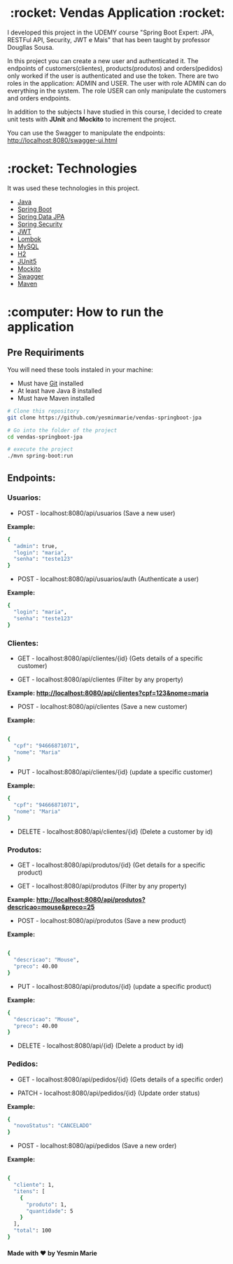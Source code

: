 <h1 align="center">:rocket: Vendas Application :rocket:</h1>

<p>I developed this project in the UDEMY course 
"Spring Boot Expert: JPA, RESTFul API, Security, JWT e Mais" 
that has been taught by professor Dougllas Sousa. </p>

<p>In this project you can create a new user and authenticated it. 
The endpoints of customers(clientes), products(produtos) 
and orders(pedidos) only worked if the user is authenticated 
and use the token. There are two roles in the application: 
ADMIN and USER. The user with role ADMIN can do everything 
in the system. The role USER can only manipulate the customers 
and orders endpoints.</p>

<p>In addition to the subjects I have studied in this course, I decided to 
create unit tests with <strong>JUnit</strong> and <strong>Mockito</strong> to increment the project.</p>

<p>You can use the Swagger to manipulate the endpoints:
<a href = "http://localhost:8080/swagger-ui.html">
http://localhost:8080/swagger-ui.html</a> </p>

<h1 id="technologies">:rocket: Technologies</h1>

<p>It was used these technologies in this project.</p>

- [Java](https://www.oracle.com/java/)
- [Spring Boot](https://spring.io/projects/spring-boot)
- [Spring Data JPA](https://spring.io/projects/spring-data-jpa)
- [Spring Security](https://spring.io/projects/spring-security)
- [JWT](https://jwt.io)
- [Lombok](https://projectlombok.org/)
- [MySQL](https://www.mysql.com/)
- [H2](https://www.h2database.com/html/main.html)
- [JUnit5](https://junit.org/junit5/docs/current/user-guide/)
- [Mockito](https://site.mockito.org/)
- [Swagger](https://swagger.io/)
- [Maven](https://maven.apache.org/)

<h1 id="how-to-run">:computer: How to run the application</h1>

<h2>Pre Requiriments</h2>

<p>You will need these tools instaled in your machine:</p>

- Must have [Git](https://git-scm.com/ "Git") installed
- At least have Java 8 installed
- Must have Maven installed

```bash
# Clone this repository
git clone https://github.com/yesminmarie/vendas-springboot-jpa

# Go into the folder of the project
cd vendas-springboot-jpa

# execute the project
./mvn spring-boot:run
```
<h2> Endpoints: </h2>

<h3> Usuarios: </h3>

- POST - localhost:8080/api/usuarios (Save a new user)

<p><strong>Example:</strong></p>

```bash
{
  "admin": true,
  "login": "maria",
  "senha": "teste123"
}

```

- POST - localhost:8080/api/usuarios/auth (Authenticate a user)

<p><strong>Example:</strong></p>

```bash
{
  "login": "maria",
  "senha": "teste123"
}

```

<h3> Clientes: </h3>

- GET - localhost:8080/api/clientes/{id} (Gets details of a specific customer)

- GET - localhost:8080/api/clientes (Filter by any property)
<p><strong> Example: <a href = "http://localhost:8080/api/clientes?cpf=123&nome=maria">
http://localhost:8080/api/clientes?cpf=123&nome=maria </a> </strong></p>

- POST - localhost:8080/api/clientes (Save a new customer)
<p><strong>Example:</strong></p>

```bash

{
  "cpf": "94666871071",
  "nome": "Maria"
}

```

- PUT - localhost:8080/api/clientes/{id} (update a specific customer)
<p><strong>Example:</strong></p>

```bash
{
  "cpf": "94666871071",
  "nome": "Maria"
}
```
- DELETE - localhost:8080/api/clientes/{id} (Delete a customer by id)

<h3> Produtos: </h3>

- GET - localhost:8080/api/produtos/{id} (Get details for a specific product)

- GET - localhost:8080/api/produtos (Filter by any property)
<p><strong> Example: <a href = "http://localhost:8080/api/produtos?descricao=mouse&preco=25">
http://localhost:8080/api/produtos?descricao=mouse&preco=25 </a></strong></p>

- POST - localhost:8080/api/produtos (Save a new product)
<p><strong>Example:</strong></p>

```bash

{
  "descricao": "Mouse",
  "preco": 40.00
}

```

- PUT - localhost:8080/api/produtos/{id} (update a specific product)

<p><strong>Example:</strong></p>

```bash
{
  "descricao": "Mouse",
  "preco": 40.00
}
```
- DELETE - localhost:8080/api/{id} (Delete a product by id)

<h3> Pedidos: </h3>

- GET - localhost:8080/api/pedidos/{id} (Gets details of a specific order)

- PATCH - localhost:8080/api/pedidos/{id} (Update order status)

<p><strong>Example:</strong></p>

```bash
{
  "novoStatus": "CANCELADO"
}
```

- POST - localhost:8080/api/pedidos (Save a new order)

<p><strong>Example:</strong></p>

```bash

{
  "cliente": 1,
  "itens": [
    {
      "produto": 1,
      "quantidade": 5
    }
  ],
  "total": 100
}

```

<h4>Made with ❤️ by Yesmin Marie</h4>

